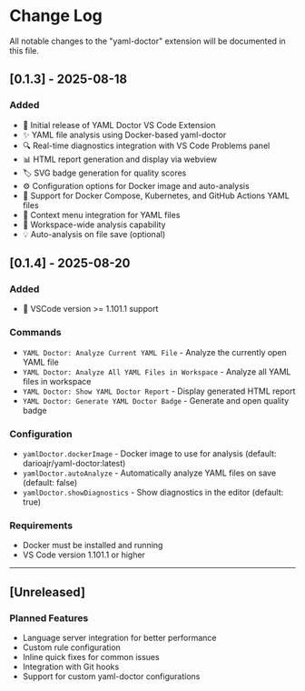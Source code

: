 # Change Log

All notable changes to the "yaml-doctor" extension will be documented in this file.

## [0.1.3] - 2025-08-18

### Added
- 🎉 Initial release of YAML Doctor VS Code Extension
- ✨ YAML file analysis using Docker-based yaml-doctor
- 🔍 Real-time diagnostics integration with VS Code Problems panel
- 📊 HTML report generation and display via webview
- 🏷️ SVG badge generation for quality scores
- ⚙️ Configuration options for Docker image and auto-analysis
- 🎯 Support for Docker Compose, Kubernetes, and GitHub Actions YAML files
- 📝 Context menu integration for YAML files
- 🔄 Workspace-wide analysis capability
- 💡 Auto-analysis on file save (optional)

## [0.1.4] - 2025-08-20

### Added
- 🎉 VSCode version >= 1.101.1 support

### Commands
- `YAML Doctor: Analyze Current YAML File` - Analyze the currently open YAML file
- `YAML Doctor: Analyze All YAML Files in Workspace` - Analyze all YAML files in workspace
- `YAML Doctor: Show YAML Doctor Report` - Display generated HTML report
- `YAML Doctor: Generate YAML Doctor Badge` - Generate and open quality badge

### Configuration
- `yamlDoctor.dockerImage` - Docker image to use for analysis (default: darioajr/yaml-doctor:latest)
- `yamlDoctor.autoAnalyze` - Automatically analyze YAML files on save (default: false)
- `yamlDoctor.showDiagnostics` - Show diagnostics in the editor (default: true)

### Requirements
- Docker must be installed and running
- VS Code version 1.101.1 or higher

---

## [Unreleased]

### Planned Features
- Language server integration for better performance
- Custom rule configuration
- Inline quick fixes for common issues
- Integration with Git hooks
- Support for custom yaml-doctor configurations